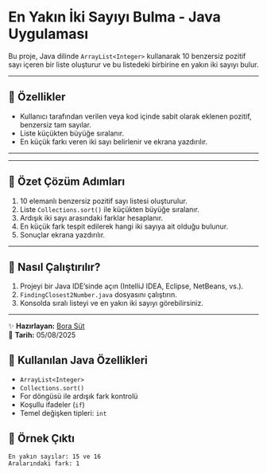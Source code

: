 # En Yakın İki Sayıyı Bulma - Java Uygulaması

Bu proje, Java dilinde `ArrayList<Integer>` kullanarak 10 benzersiz pozitif sayı içeren bir liste oluşturur ve bu listedeki birbirine en yakın iki sayıyı bulur.

---

## 📌 Özellikler

- Kullanıcı tarafından verilen veya kod içinde sabit olarak eklenen pozitif, benzersiz tam sayılar.
- Liste küçükten büyüğe sıralanır.
- En küçük farkı veren iki sayı belirlenir ve ekrana yazdırılır.

---
---

## 🔗 Özet Çözüm Adımları

1. 10 elemanlı benzersiz pozitif sayı listesi oluşturulur.
2. Liste `Collections.sort()` ile küçükten büyüğe sıralanır.
3. Ardışık iki sayı arasındaki farklar hesaplanır.
4. En küçük fark tespit edilerek hangi iki sayıya ait olduğu bulunur.
5. Sonuçlar ekrana yazdırılır.

---

## 📂 Nasıl Çalıştırılır?

1. Projeyi bir Java IDE’sinde açın (IntelliJ IDEA, Eclipse, NetBeans, vs.).
2. `FindingClosest2Number.java` dosyasını çalıştırın.
3. Konsolda sıralı listeyi ve en yakın iki sayıyı görebilirsiniz.

---

✨ **Hazırlayan:** [Bora Süt](#)  
📅 **Tarih:** 05/08/2025

## 🚀 Kullanılan Java Özellikleri

- `ArrayList<Integer>`
- `Collections.sort()`
- For döngüsü ile ardışık fark kontrolü
- Koşullu ifadeler (`if`)
- Temel değişken tipleri: `int`

## 📝 Örnek Çıktı

```[1, 5, 7, 9, 12, 15, 16, 20, 28, 30]
En yakın sayılar: 15 ve 16
Aralarındaki fark: 1
